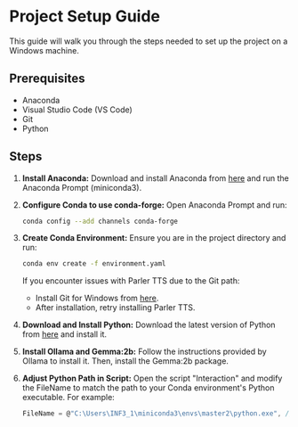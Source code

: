 # Project Setup Guide

This guide will walk you through the steps needed to set up the project on a Windows machine.

## Prerequisites

- Anaconda
- Visual Studio Code (VS Code)
- Git
- Python

## Steps

1. **Install Anaconda:**
   Download and install Anaconda from [here]([https://www.anaconda.com/products/individual](https://docs.anaconda.com/free/miniconda/)) and run the Anaconda Prompt (miniconda3).

2. **Configure Conda to use conda-forge:**
   Open Anaconda Prompt and run:
   ```sh
   conda config --add channels conda-forge
3. **Create Conda Environment:**
   Ensure you are in the project directory and run:
   ```sh
   conda env create -f environment.yaml
   ```
   If you encounter issues with Parler TTS due to the Git path:
      - Install Git for Windows from [here](https://gitforwindows.org/).
      - After installation, retry installing Parler TTS.  
      
4. **Download and Install Python:**
   Download the latest version of Python from [here](https://www.python.org/downloads/) and install it.

5. **Install Ollama and Gemma:2b:**
   Follow the instructions provided by Ollama to install it. Then, install the Gemma:2b package.

6. **Adjust Python Path in Script:**
   Open the script "Interaction" and modify the FileName to match the path to your Conda environment's Python executable. For example:
   ```csharp
   FileName = @"C:\Users\INF3_1\miniconda3\envs\master2\python.exe", // Path to the Conda environment's Python executable
